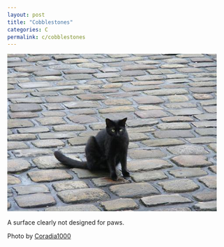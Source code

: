```yaml
---
layout: post
title: "Cobblestones"
categories: C
permalink: c/cobblestones
---
```


<img src="/images/c/cobblestones.jpg">

A surface clearly not designed for paws.

Photo by <a href="http://www.flickr.com/photos/salford_ian/2608102521/">Coradia1000</a>